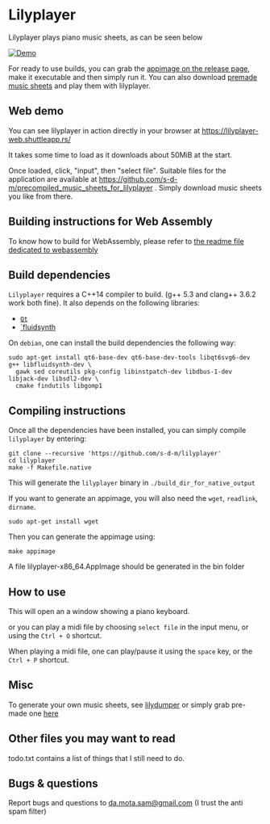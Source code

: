 Lilyplayer
========

Lilyplayer plays piano music sheets, as can be seen below

[![Demo](./misc/lilyplayer-fake-video-screenshot.png)](./misc/lilyplayer-demo.webm "demo")

For ready to use builds, you can grab the [appimage on the release page](https://github.com/s-d-m/lilyplayer/releases/tag/continuous),
make it executable and then simply run it.
You can also download [premade music sheets](https://github.com/s-d-m/precompiled_music_sheets_for_lilyplayer) and play them with
lilyplayer.

Web demo
----

You can see lilyplayer in action directly in your browser at https://lilyplayer-web.shuttleapp.rs/

It takes some time to load as it downloads about 50MiB at the start.

Once loaded, click, "input", then "select file". Suitable files for the application are available at
https://github.com/s-d-m/precompiled_music_sheets_for_lilyplayer . Simply download music sheets you like
from there.


Building instructions for Web Assembly
-----------------

To know how to build for WebAssembly, please refer to [the readme file dedicated to webassembly](./README_FOR_WASM.md)

Build dependencies
----------------

`Lilyplayer` requires a C++14 compiler to build. (g++ 5.3 and clang++ 3.6.2 work both fine).
It also depends on the following libraries:

- [`Qt`][qt6]
- [`fluidsynth][fluidsynth]

[qt6]: https://www.qt.io/
[fluidsynth]: https://www.fluidsynth.org

On `debian`, one can install the build dependencies the following way:

	sudo apt-get install qt6-base-dev qt6-base-dev-tools libqt6svg6-dev  g++ libfluidsynth-dev \
	  gawk sed coreutils pkg-config libinstpatch-dev libdbus-1-dev libjack-dev libsdl2-dev \
	  cmake findutils libgomp1

Compiling instructions
-------------------

Once all the dependencies have been installed, you can simply compile `lilyplayer` by entering:

	git clone --recursive 'https://github.com/s-d-m/lilyplayer'
	cd lilyplayer
	make -f Makefile.native

This will generate the `lilyplayer` binary in `./build_dir_for_native_output`

If you want to generate an appimage, you will also need the `wget`, `readlink`, `dirname`.

	sudo apt-get install wget

Then you can generate the appimage using:

	make appimage

A file lilyplayer-x86_64.AppImage should be generated in the bin folder

How to use
----------

This will open an a window showing a piano keyboard.

or you can play a midi file by choosing `select file` in the input menu, or using the `Ctrl + O` shortcut.

When playing a midi file, one can play/pause it using the `space` key, or the `Ctrl + P` shortcut.

Misc
-----

To generate your own music sheets, see [lilydumper](https://github.com/s-d-m/lilydumper) or simply grab
pre-made one [here](https://github.com/s-d-m/precompiled_music_sheets_for_lilyplayer)


Other files you may want to read
--------------------------------

todo.txt contains a list of things that I still need to do.

Bugs & questions
--------------

Report bugs and questions to da.mota.sam@gmail.com (I trust the anti spam filter)
